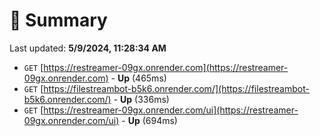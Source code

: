 # 📖 Summary
Last updated: **5/9/2024, 11:28:34 AM**

- `GET` [https://restreamer-09gx.onrender.com](https://restreamer-09gx.onrender.com) - **Up** (465ms)
- `GET` [https://filestreambot-b5k6.onrender.com/](https://filestreambot-b5k6.onrender.com/) - **Up** (336ms)
- `GET` [https://restreamer-09gx.onrender.com/ui](https://restreamer-09gx.onrender.com/ui) - **Up** (694ms)

